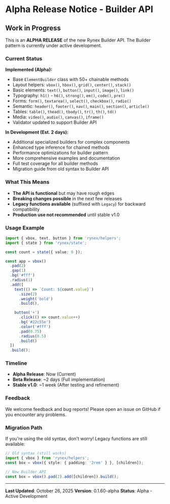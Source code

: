 # Alpha Release Notice - Builder API

## Work in Progress

This is an **ALPHA RELEASE** of the new Rynex Builder API. The Builder pattern is currently under active development.

### Current Status

**Implemented (Alpha):**
- Base `ElementBuilder` class with 50+ chainable methods
- Layout helpers: `vbox()`, `hbox()`, `grid()`, `center()`, `stack()`
- Basic elements: `text()`, `button()`, `input()`, `image()`, `link()`
- Typography: `h1()` - `h6()`, `strong()`, `em()`, `code()`, `pre()`
- Forms: `form()`, `textarea()`, `select()`, `checkbox()`, `radio()`
- Semantic: `header()`, `footer()`, `nav()`, `main()`, `section()`, `article()`
- Tables: `table()`, `thead()`, `tbody()`, `tr()`, `th()`, `td()`
- Media: `video()`, `audio()`, `canvas()`, `iframe()`
- Validator updated to support Builder API

**In Development (Est. 2 days):**
- Additional specialized builders for complex components
- Enhanced type inference for chained methods
- Performance optimizations for builder pattern
- More comprehensive examples and documentation
- Full test coverage for all builder methods
- Migration guide from old syntax to Builder API

### What This Means

- **The API is functional** but may have rough edges
- **Breaking changes possible** in the next few releases
- **Legacy functions available** (suffixed with `Legacy`) for backward compatibility
- **Production use not recommended** until stable v1.0

### Usage Example

```typescript
import { vbox, text, button } from 'rynex/helpers';
import { state } from 'rynex/state';

const count = state({ value: 0 });

const app = vbox()
  .pad(2)
  .gap(1)
  .bg('#fff')
  .radius(1)
  .add([
    text(() => `Count: ${count.value}`)
      .size(2)
      .weight('bold')
      .build(),

    button('+')
      .click(() => count.value++)
      .bg('#22c55e')
      .color('#fff')
      .pad(0.75)
      .radius(0.5)
      .build()
  ])
  .build();
```

### Timeline

- **Alpha Release**: Now (Current)
- **Beta Release**: ~2 days (Full implementation)
- **Stable v1.0**: ~1 week (After testing and refinement)

### Feedback

We welcome feedback and bug reports! Please open an issue on GitHub if you encounter any problems.

### Migration Path

If you're using the old syntax, don't worry! Legacy functions are still available:

```typescript
// Old syntax (still works)
import { vbox } from 'rynex/helpers';
const box = vbox({ style: { padding: '2rem' } }, [children]);

// New Builder API
const box = vbox().pad(2).add([children]).build();
```

---

**Last Updated**: October 26, 2025
**Version**: 0.1.60-alpha
**Status**: Alpha - Active Development
